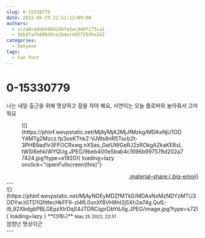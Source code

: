 ```yaml
---
slug: 0-15330779
date: 2022-05-25 22:51:12+09:00
authors:
  - cc2a0cdebb698d288fe5acd40f175ca1
  - 56bdfafb606d9ce1b4ecdd572595e242
categories:
  - Seoyeon
tags:
  - Fan Post
---
```


# 0-15330779

<div class="post-container" markdown="1">
<div class="content-container md-sidebar__scrollwrap" markdown="1">

나는 내일 출근을 위해 명상하고 잠을 자야 해요, 서연이는 오늘 플로버와 놀아줘서 고마워요
<figure markdown="1">
![](https://phinf.wevpstatic.net/MjAyMjA2MjJfMzkg/MDAxNjU1ODY4MTg2Mzcz.fp3osKThkZ-VJWs8nR5Tscb2t-3PHB9ad1v3FFOCRxwg.nXSes_GelUWGeRJ2zROkgAZkaKE8xLtWSI6ehkiWYQUg.JPEG/9beb400e5bab4c1696b997578d202a77424.jpg?type=e1920){ loading=lazy onclick="openFullscreen(this)"}
</figure>


</div>
</div>

<div style="text-align: right;" markdown="1">
<a href="https://weverse.io/fromis9/fanpost/0-15330779" style="text-align: right;">:material-share:{.big-emoji}</a>
</div>
---

<div class="comments-container md-sidebar__scrollwrap" markdown="1">
<div class="comment" markdown="1">
<div class='id-container' markdown="1">
![](https://phinf.wevpstatic.net/MjAyNDEyMDZfMTk0/MDAxNzMzNDYzMTU3ODYw.tGTD1QfitfecHkFF9-zI4fL0xnXf8VH8ht2j5Xh2a74g.QufL-i9_92XbdgbPBLGEpzXIrDqS4JTDRCqprDbYdJIg.JPEG/image.jpg?type=s72){ loading=lazy }
**<span class="artist">더여니</span>** <small>May 25 2022, 22:51</small><br>
</div>
<div class='comment-body' markdown="1">
엄청난 명상이군
</div>
</div>
</div>
---
